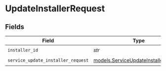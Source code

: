 # UpdateInstallerRequest


## Fields

| Field                                                                              | Type                                                                               | Required                                                                           | Description                                                                        |
| ---------------------------------------------------------------------------------- | ---------------------------------------------------------------------------------- | ---------------------------------------------------------------------------------- | ---------------------------------------------------------------------------------- |
| `installer_id`                                                                     | *str*                                                                              | :heavy_check_mark:                                                                 | installer ID                                                                       |
| `service_update_installer_request`                                                 | [models.ServiceUpdateInstallerRequest](../models/serviceupdateinstallerrequest.md) | :heavy_check_mark:                                                                 | Input                                                                              |
